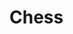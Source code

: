 # Chess

<!---
## Usage
* Compile.
* Start chess.
* Follow the tutorial to get started.

## Compiling
You must have make and gcc in order to compile.
* `cd chess`
* `make chess`

Clean up:
* `make clean`

## Project structure
The source code for the project is located in `src` directory.
Header for board, parser and piece objects are stored in `header` directory.
`test` folder contains test files for class, function, etc...
--->